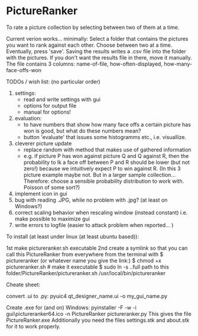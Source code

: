 PictureRanker
=============

To rate a picture collection by selecting between two of them at a time.

Current verion works... minimally:
Select a folder that contains the pictures you want to rank against each other.
Choose between two at a time. Eventually, press 'save'.
Saving the results writes a .csv file into the folder with the pictures.
If you don't want the results file in there, move it manually.
The file contains 3 columns: name-of-file, how-often-displayed, how-many-face-offs-won


TODOs / wish list: (no particular order)
1) settings:
    - read and write settings with gui
    - options for output file
    - manual for options!
2) evaluation:
    - to have numbers that show how many face offs a certain picture has won is good,
      but what do these numbers mean?
    - button 'evaluate' that issues some histogramms etc., i.e. visuallize.
3) cleverer picture update
    - replace random with method that makes use of gathered information
    - e.g. if picture P has won against picture Q and Q against R, then the probability to
      lk a face off between P and R should be lower (but not zero!) because we intuitively
      expect P to win against R. (In this 3 picture example maybe not. But in a larger
      sample collection... Therefore: choose a sensible probability distribution to work
      with. Poisson of some sort?)
4) implement icon in gui
5) bug with reading .JPG, while no problem with .jpg? (at least on Windows?)
6) correct scaling behavior when rescaling window (instead constant) i.e. make possible to maximize gui
7) write errors to logfile (easier to attack problem when reported... )


To install (at least under linux (at least ubuntu based)):

1st make pictureranker.sh executable
2nd create a symlink so that you can call this PictureRanker from everywhere
from the terminal with $ pictureranker (or whatever name you give the link:)
$ chmod +x pictureranker.sh # make it executable
$ sudo ln -s ..full path to this folder/PictureRanker/pictureranker.sh /usr/local/bin/pictureranker


Cheate sheet:

convert .ui to .py:
pyuic4 qt_designer_name.ui -o my_gui_name.py

Create .exe for (and on) Windows:
pyinstaller -F -w -i gui\pictureranker64.ico -n PictureRanker pictureranker.py
This gives the file PictureRanker.exe
Additionally you need the files settings.stk and about.stk for it to work properly.


